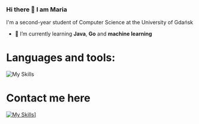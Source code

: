 ### Hi there 👋 I am Maria

I'm a second-year student of Computer Science at the University of Gdańsk

- 🌱 I’m currently learning **Java**, **Go** and **machine learning**

# Languages and tools:
![My Skills](https://skillicons.dev/icons?i=python,flask,js,express,nextjs,java,scala,go,html,css,scss,bash,react,mongodb,git,mysql,r,vscode)

# Contact me here
[![My Skills](https://skillicons.dev/icons?i=linkedin)]([https://skillicons.dev](https://www.linkedin.com/in/mariakoren/))]

